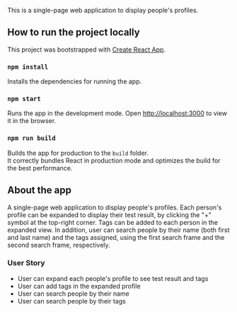 This is a single-page web application to display people's profiles.

## How to run the project locally

This project was bootstrapped with [Create React App](https://github.com/facebook/create-react-app).

### `npm install`
Installs the dependencies for running the app.

### `npm start`

Runs the app in the development mode.
Open [http://localhost:3000](http://localhost:3000) to view it in the browser.

### `npm run build`

Builds the app for production to the `build` folder.<br>
It correctly bundles React in production mode and optimizes the build for the best performance.

About the app
---

A single-page web application to display people's profiles. Each person's profile can be expanded to display their test result, by clicking the "+" symbol at the top-right corner. Tags can be added to each person in the expanded view. In addition, user can search people by their name (both first and last name) and the tags assigned, using the first search frame and the second search frame, respectively.

### User Story
- User can expand each people's profile to see test result and tags
- User can add tags in the expanded profile
- User can search people by their name  
- User can search people by their tags
